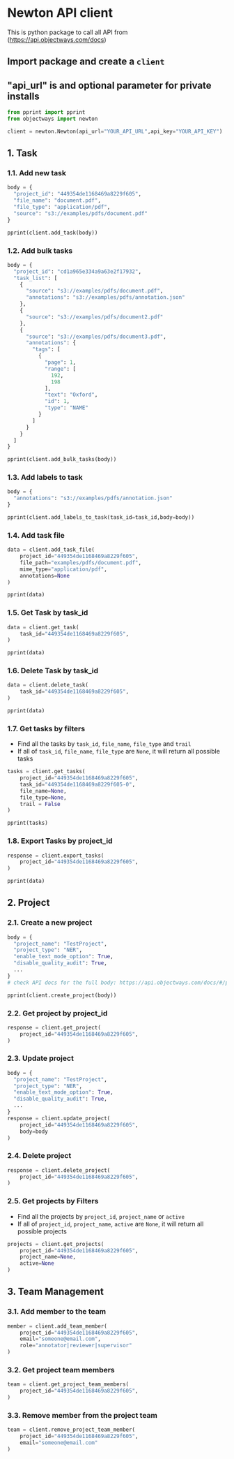 # Newton API client

This is python package to call all API from (https://api.objectways.com/docs)

## Import package and create a `client`
## "api_url" is and optional parameter for private installs
```python
from pprint import pprint
from objectways import newton

client = newton.Newton(api_url="YOUR_API_URL",api_key="YOUR_API_KEY")
```

## 1. Task
### 1.1. Add new task

```python
body = {
  "project_id": "449354de1168469a8229f605",
  "file_name": "document.pdf",
  "file_type": "application/pdf",
  "source": "s3://examples/pdfs/document.pdf"
}

pprint(client.add_task(body))
```
### 1.2. Add bulk tasks
```python
body = {
  "project_id": "cd1a965e334a9a63e2f17932",
  "task_list": [
    {
      "source": "s3://examples/pdfs/document.pdf",
      "annotations": "s3://examples/pdfs/annotation.json"
    },
    {
      "source": "s3://examples/pdfs/document2.pdf"
    },
    {
      "source": "s3://examples/pdfs/document3.pdf",
      "annotations": {
        "tags": [
          {
            "page": 1,
            "range": [
              192,
              198
            ],
            "text": "Oxford",
            "id": 1,
            "type": "NAME"
          }
        ]
      }
    }
  ]
}

pprint(client.add_bulk_tasks(body))
```
### 1.3. Add labels to task
```python
body = {
  "annotations": "s3://examples/pdfs/annotation.json"
}

pprint(client.add_labels_to_task(task_id=task_id,body=body))
```
### 1.4. Add task file

```python
data = client.add_task_file(
    project_id="449354de1168469a8229f605", 
    file_path="examples/pdfs/document.pdf",
    mime_type="application/pdf",
    annotations=None
)

pprint(data)
```
### 1.5. Get Task by task_id

```python
data = client.get_task(
    task_id="449354de1168469a8229f605", 
)

pprint(data)
```
### 1.6. Delete Task by task_id

```python
data = client.delete_task(
    task_id="449354de1168469a8229f605", 
)

pprint(data)
```
### 1.7. Get tasks by filters

- Find all the tasks by `task_id`, `file_name`, `file_type` and `trail`
- If all of `task_id`, `file_name`, `file_type` are `None`, it will return all possible tasks

```python
tasks = client.get_tasks(
    project_id="449354de1168469a8229f605", 
    task_id="449354de1168469a8229f605-0",
    file_name=None,
    file_type=None,
    trail = False
)

pprint(tasks)
```
### 1.8. Export Tasks by project_id

```python
response = client.export_tasks(
    project_id="449354de1168469a8229f605", 
)

pprint(data)
```

## 2. Project
### 2.1. Create a new project
```python
body = {
  "project_name": "TestProject",
  "project_type": "NER",
  "enable_text_mode_option": True,
  "disable_quality_audit": True,
  ...
}
# check API docs for the full body: https://api.objectways.com/docs/#/projects/upload_project

pprint(client.create_project(body))
```
### 2.2. Get project by project_id
```python
response = client.get_project(
    project_id="449354de1168469a8229f605", 
)

```
### 2.3. Update project 
```python
body = {
  "project_name": "TestProject",
  "project_type": "NER",
  "enable_text_mode_option": True,
  "disable_quality_audit": True,
  ...
}
response = client.update_project(
    project_id="449354de1168469a8229f605",
    body=body 
)

```
### 2.4. Delete project 
```python
response = client.delete_project(
    project_id="449354de1168469a8229f605",
)
```
### 2.5. Get projects by Filters
- Find all the projects by `project_id`, `project_name` or `active`
- If all of `project_id`, `project_name`, `active` are `None`, it will return all possible projects 
```python
projects = client.get_projects(
    project_id="449354de1168469a8229f605", 
    project_name=None, 
    active=None
)
```
## 3. Team Management
### 3.1. Add member to the team
```python
member = client.add_team_member(
    project_id="449354de1168469a8229f605", 
    email="someone@email.com", 
    role="annotator|reviewer|supervisor"
)
```
### 3.2. Get project team members
```python
team = client.get_project_team_members(
    project_id="449354de1168469a8229f605", 
)
```
### 3.3. Remove member from the project team
```python
team = client.remove_project_team_member(
    project_id="449354de1168469a8229f605",
    email="someone@email.com" 
)
```